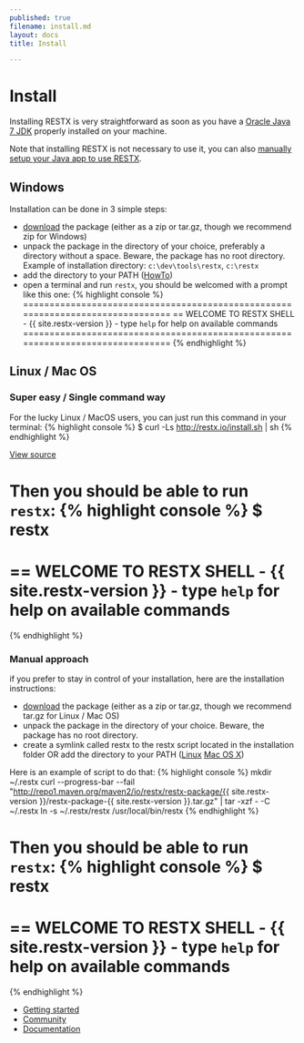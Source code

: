 ```yaml
---
published: true
filename: install.md
layout: docs
title: Install

---
```


# Install

Installing RESTX is very straightforward as soon as you have a [Oracle Java 7 JDK](http://www.oracle.com/technetwork/java/javase/downloads/index.html) properly installed on your machine.

Note that installing RESTX is not necessary to use it, you can also [manually setup your Java app to use RESTX](manual-app-bootstrap.html).

## Windows
Installation can be done in 3 simple steps:
- [download](/download.html) the package (either as a zip or tar.gz, though we recommend zip for Windows)
- unpack the package in the directory of your choice, preferably a directory without a space. Beware, the package has no root directory. Example of installation directory: `c:\dev\tools\restx`, `c:\restx`
- add the directory to your PATH ([HowTo](http://www.computerhope.com/issues/ch000549.htm))
- open a terminal and run `restx`, you should be welcomed with a prompt like this one:
{% highlight console %}
===============================================================================
== WELCOME TO RESTX SHELL - {{ site.restx-version }} - type `help` for help on available commands
===============================================================================
{% endhighlight %}

## Linux / Mac OS

### Super easy / Single command way
For the lucky Linux / MacOS users, you can just run this command in your terminal:
{% highlight console %}
$ curl -Ls http://restx.io/install.sh | sh
{% endhighlight %}

[View source](https://github.com/restx/restx.github.io/blob/master/install.sh)

Then you should be able to run `restx`:
{% highlight console %}
$ restx
===============================================================================
== WELCOME TO RESTX SHELL - {{ site.restx-version }} - type `help` for help on available commands
===============================================================================
{% endhighlight %}


### Manual approach
if you prefer to stay in control of your installation, here are the installation instructions:
- [download](/download.html) the package (either as a zip or tar.gz, though we recommend tar.gz for Linux / Mac OS)
- unpack the package in the directory of your choice. Beware, the package has no root directory.
- create a symlink called restx to the restx script located in the installation folder OR add the directory to your PATH ([Linux](http://www.troubleshooters.com/linux/prepostpath.htm) [Mac OS X](http://keito.me/tutorials/macosx_path))

Here is an example of script to do that:
{% highlight console %}
mkdir ~/.restx
curl --progress-bar --fail "http://repo1.maven.org/maven2/io/restx/restx-package/{{ site.restx-version }}/restx-package-{{ site.restx-version }}.tar.gz" | tar -xzf - -C ~/.restx
ln -s ~/.restx/restx /usr/local/bin/restx
{% endhighlight %}

Then you should be able to run `restx`:
{% highlight console %}
$ restx
===============================================================================
== WELCOME TO RESTX SHELL - {{ site.restx-version }} - type `help` for help on available commands
===============================================================================
{% endhighlight %}

<div class="go-next">
	<ul>
		<li><a href="getting-started.html"><i class="icon-play"> </i> Getting started</a></li>
		<li><a href="/community/"><i class="icon-beer"> </i> Community</a></li>
		<li><a href="/docs/"><i class="icon-book"> </i> Documentation</a></li>
	</ul>	
</div>
